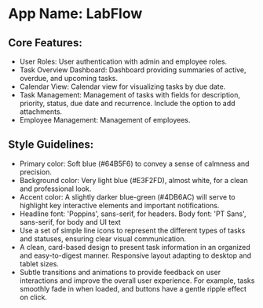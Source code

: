 # **App Name**: LabFlow

## Core Features:

- User Roles: User authentication with admin and employee roles.
- Task Overview Dashboard: Dashboard providing summaries of active, overdue, and upcoming tasks.
- Calendar View: Calendar view for visualizing tasks by due date.
- Task Management: Management of tasks with fields for description, priority, status, due date and recurrence. Include the option to add attachments.
- Employee Management: Management of employees.

## Style Guidelines:

- Primary color: Soft blue (#64B5F6) to convey a sense of calmness and precision.
- Background color: Very light blue (#E3F2FD), almost white, for a clean and professional look.
- Accent color: A slightly darker blue-green (#4DB6AC) will serve to highlight key interactive elements and important notifications.
- Headline font: 'Poppins', sans-serif, for headers. Body font: 'PT Sans', sans-serif, for body and UI text
- Use a set of simple line icons to represent the different types of tasks and statuses, ensuring clear visual communication.
- A clean, card-based design to present task information in an organized and easy-to-digest manner. Responsive layout adapting to desktop and tablet sizes.
- Subtle transitions and animations to provide feedback on user interactions and improve the overall user experience. For example, tasks smoothly fade in when loaded, and buttons have a gentle ripple effect on click.